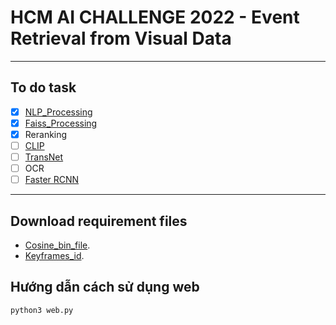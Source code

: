 <h1>HCM AI CHALLENGE 2022 - Event Retrieval from Visual Data</h1>

---
## To do task 
- [x] [NLP_Processing](https://github.com/anminhhung/Video-Text-Retrieval/blob/main/utils/nlp_processing.py)
- [x] [Faiss_Processing](https://github.com/anminhhung/Video-Text-Retrieval/blob/main/utils/faiss_processing.py)
- [x] Reranking
- [ ] [CLIP](https://github.com/openai/CLIP)
- [ ] [TransNet](https://github.com/soCzech/TransNet)
- [ ] OCR 
- [ ] [Faster RCNN](https://tfhub.dev/google/faster_rcnn/openimages_v4/inception_resnet_v2/1)
---

## Download requirement files
- [Cosine_bin_file](https://drive.google.com/file/d/1-9XtDw2_AKsIFQ6vsEeymszjMU9n1ZBQ/view?usp=sharing).
- [Keyframes_id](https://drive.google.com/file/d/1-AEZo-FOg6rit2E9svMka5P6vWY02GF5/view?usp=sharing).

## Hướng dẫn cách sử dụng web
```
python3 web.py
```